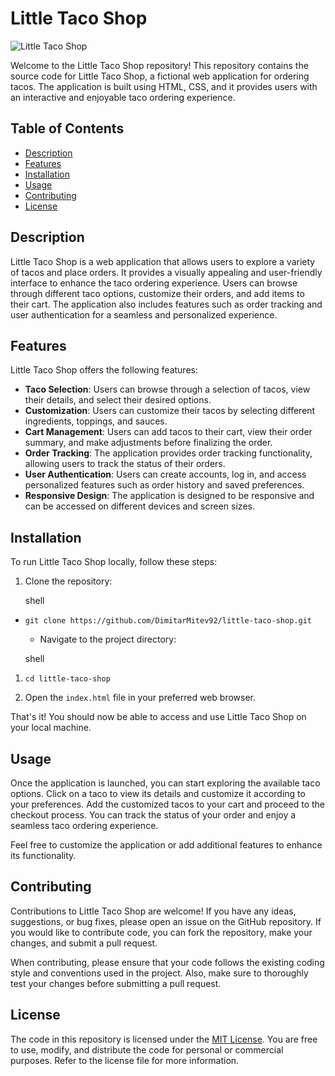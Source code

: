 Little Taco Shop
================

![Little Taco Shop](https://github.com/DimitarMitev92/little-taco-shop/blob/master/resources/img/logo.png)

Welcome to the Little Taco Shop repository! This repository contains the source code for Little Taco Shop, a fictional web application for ordering tacos. The application is built using HTML, CSS, and it provides users with an interactive and enjoyable taco ordering experience.

Table of Contents
-----------------

-   [Description](https://chat.openai.com/#description)
-   [Features](https://chat.openai.com/#features)
-   [Installation](https://chat.openai.com/#installation)
-   [Usage](https://chat.openai.com/#usage)
-   [Contributing](https://chat.openai.com/#contributing)
-   [License](https://chat.openai.com/#license)

Description
-----------

Little Taco Shop is a web application that allows users to explore a variety of tacos and place orders. It provides a visually appealing and user-friendly interface to enhance the taco ordering experience. Users can browse through different taco options, customize their orders, and add items to their cart. The application also includes features such as order tracking and user authentication for a seamless and personalized experience.

Features
--------

Little Taco Shop offers the following features:

-   **Taco Selection**: Users can browse through a selection of tacos, view their details, and select their desired options.
-   **Customization**: Users can customize their tacos by selecting different ingredients, toppings, and sauces.
-   **Cart Management**: Users can add tacos to their cart, view their order summary, and make adjustments before finalizing the order.
-   **Order Tracking**: The application provides order tracking functionality, allowing users to track the status of their orders.
-   **User Authentication**: Users can create accounts, log in, and access personalized features such as order history and saved preferences.
-   **Responsive Design**: The application is designed to be responsive and can be accessed on different devices and screen sizes.

Installation
------------

To run Little Taco Shop locally, follow these steps:

1.  Clone the repository:

    shell

-   `git clone https://github.com/DimitarMitev92/little-taco-shop.git`

    -   Navigate to the project directory:

    shell

1.  `cd little-taco-shop`

2.  Open the `index.html` file in your preferred web browser.

That's it! You should now be able to access and use Little Taco Shop on your local machine.

Usage
-----

Once the application is launched, you can start exploring the available taco options. Click on a taco to view its details and customize it according to your preferences. Add the customized tacos to your cart and proceed to the checkout process. You can track the status of your order and enjoy a seamless taco ordering experience.

Feel free to customize the application or add additional features to enhance its functionality.

Contributing
------------

Contributions to Little Taco Shop are welcome! If you have any ideas, suggestions, or bug fixes, please open an issue on the GitHub repository. If you would like to contribute code, you can fork the repository, make your changes, and submit a pull request.

When contributing, please ensure that your code follows the existing coding style and conventions used in the project. Also, make sure to thoroughly test your changes before submitting a pull request.

License
-------

The code in this repository is licensed under the [MIT License](https://github.com/DimitarMitev92/little-taco-shop/blob/master/LICENSE). You are free to use, modify, and distribute the code for personal or commercial purposes. Refer to the license file for more information.
